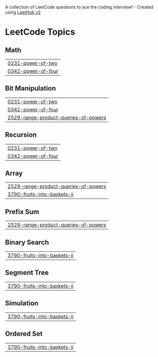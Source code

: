 A collection of LeetCode questions to ace the coding interview! - Created using [LeetHub v2](https://github.com/arunbhardwaj/LeetHub-2.0)
<!---LeetCode Topics Start-->
# LeetCode Topics
## Math
|  |
| ------- |
| [0231-power-of-two](https://github.com/tmznwnel00/LeetCode/tree/master/0231-power-of-two) |
| [0342-power-of-four](https://github.com/tmznwnel00/LeetCode/tree/master/0342-power-of-four) |
## Bit Manipulation
|  |
| ------- |
| [0231-power-of-two](https://github.com/tmznwnel00/LeetCode/tree/master/0231-power-of-two) |
| [0342-power-of-four](https://github.com/tmznwnel00/LeetCode/tree/master/0342-power-of-four) |
| [2529-range-product-queries-of-powers](https://github.com/tmznwnel00/LeetCode/tree/master/2529-range-product-queries-of-powers) |
## Recursion
|  |
| ------- |
| [0231-power-of-two](https://github.com/tmznwnel00/LeetCode/tree/master/0231-power-of-two) |
| [0342-power-of-four](https://github.com/tmznwnel00/LeetCode/tree/master/0342-power-of-four) |
## Array
|  |
| ------- |
| [2529-range-product-queries-of-powers](https://github.com/tmznwnel00/LeetCode/tree/master/2529-range-product-queries-of-powers) |
| [3790-fruits-into-baskets-ii](https://github.com/tmznwnel00/LeetCode/tree/master/3790-fruits-into-baskets-ii) |
## Prefix Sum
|  |
| ------- |
| [2529-range-product-queries-of-powers](https://github.com/tmznwnel00/LeetCode/tree/master/2529-range-product-queries-of-powers) |
## Binary Search
|  |
| ------- |
| [3790-fruits-into-baskets-ii](https://github.com/tmznwnel00/LeetCode/tree/master/3790-fruits-into-baskets-ii) |
## Segment Tree
|  |
| ------- |
| [3790-fruits-into-baskets-ii](https://github.com/tmznwnel00/LeetCode/tree/master/3790-fruits-into-baskets-ii) |
## Simulation
|  |
| ------- |
| [3790-fruits-into-baskets-ii](https://github.com/tmznwnel00/LeetCode/tree/master/3790-fruits-into-baskets-ii) |
## Ordered Set
|  |
| ------- |
| [3790-fruits-into-baskets-ii](https://github.com/tmznwnel00/LeetCode/tree/master/3790-fruits-into-baskets-ii) |
<!---LeetCode Topics End-->